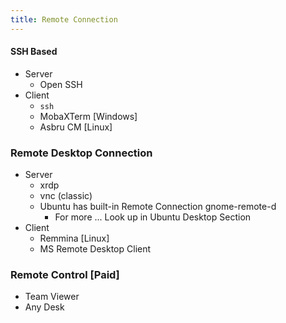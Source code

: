 ```yaml
---
title: Remote Connection
---
```


#### SSH Based

- Server
  - Open SSH
- Client
  - `ssh`
  - MobaXTerm [Windows]
  - Asbru CM [Linux]

### Remote Desktop Connection
- Server
  - xrdp
  - vnc (classic)
  - Ubuntu has built-in Remote Connection gnome-remote-d
    - For more ... Look up in Ubuntu Desktop Section
- Client
  - Remmina [Linux]
  - MS Remote Desktop Client

### Remote Control [Paid]

- Team Viewer
- Any Desk
